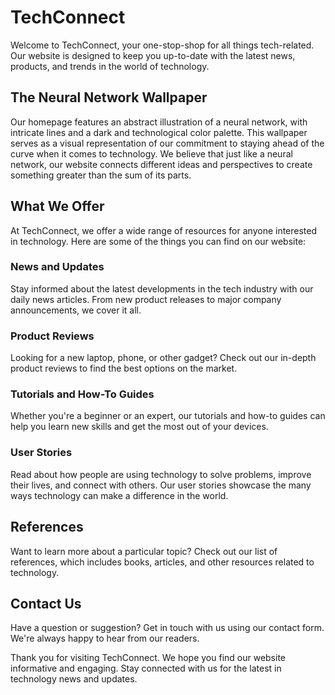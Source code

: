 <!--font:Lato-->

# TechConnect

Welcome to TechConnect, your one-stop-shop for all things tech-related. Our website is designed to keep you up-to-date with the latest news, products, and trends in the world of technology. 

## The Neural Network Wallpaper

Our homepage features an abstract illustration of a neural network, with intricate lines and a dark and technological color palette. This wallpaper serves as a visual representation of our commitment to staying ahead of the curve when it comes to technology. We believe that just like a neural network, our website connects different ideas and perspectives to create something greater than the sum of its parts.

## What We Offer

At TechConnect, we offer a wide range of resources for anyone interested in technology. Here are some of the things you can find on our website:

### News and Updates

Stay informed about the latest developments in the tech industry with our daily news articles. From new product releases to major company announcements, we cover it all.

### Product Reviews

Looking for a new laptop, phone, or other gadget? Check out our in-depth product reviews to find the best options on the market.

### Tutorials and How-To Guides

Whether you're a beginner or an expert, our tutorials and how-to guides can help you learn new skills and get the most out of your devices.

### User Stories

Read about how people are using technology to solve problems, improve their lives, and connect with others. Our user stories showcase the many ways technology can make a difference in the world.

## References

Want to learn more about a particular topic? Check out our list of references, which includes books, articles, and other resources related to technology.

## Contact Us

Have a question or suggestion? Get in touch with us using our contact form. We're always happy to hear from our readers.

Thank you for visiting TechConnect. We hope you find our website informative and engaging. Stay connected with us for the latest in technology news and updates.

<!--

Write me content for website with wallpaper which alt text is:

"An abstract illustration of a neural network, with intricate lines and a dark and technological color palette."

The name/title of the page should not be 1:1 copy of the alt text but rather a real content of the website which is using this wallpaper.

- Use markdown format 
- Start with heading
- Heading should be short and concise
- The content should look like a real website 
- The website should not be about the wallpaper, wallpaper is just a related background
- Heading should be contain work "wallpaper" or "background"
- Include real sections like references, contact, user stories, etc. use things relevant to the page purpose.
- Feel free to use structure like headings, bullets, numbering, blockquotes, paragraphs, horizontal lines, etc.
- You can use formatting like bold or _italic_
- You can include UTF-8 emojis
- Links should be only #hash anchors (and you can refer to the document itself)
- Do not include images


---


# TechConnect - Your Gateway to the Latest in Technology

Welcome to TechConnect, your one-stop-shop for all things tech-related. Our website is designed to keep you up-to-date with the latest news, products, and trends in the world of technology. 

## The Neural Network Wallpaper

Our homepage features an abstract illustration of a neural network, with intricate lines and a dark and technological color palette. This wallpaper serves as a visual representation of our commitment to staying ahead of the curve when it comes to technology. We believe that just like a neural network, our website connects different ideas and perspectives to create something greater than the sum of its parts.

## What We Offer

At TechConnect, we offer a wide range of resources for anyone interested in technology. Here are some of the things you can find on our website:

### News and Updates

Stay informed about the latest developments in the tech industry with our daily news articles. From new product releases to major company announcements, we cover it all.

### Product Reviews

Looking for a new laptop, phone, or other gadget? Check out our in-depth product reviews to find the best options on the market.

### Tutorials and How-To Guides

Whether you're a beginner or an expert, our tutorials and how-to guides can help you learn new skills and get the most out of your devices.

### User Stories

Read about how people are using technology to solve problems, improve their lives, and connect with others. Our user stories showcase the many ways technology can make a difference in the world.

## References

Want to learn more about a particular topic? Check out our list of references, which includes books, articles, and other resources related to technology.

## Contact Us

Have a question or suggestion? Get in touch with us using our contact form. We're always happy to hear from our readers.

Thank you for visiting TechConnect. We hope you find our website informative and engaging. Stay connected with us for the latest in technology news and updates.

-->
